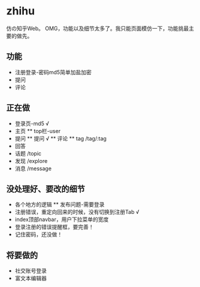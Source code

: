 # zhihu
仿の知乎Web。
OMG，功能以及细节太多了。我只能页面模仿一下，功能挑最主要的做先。

## 功能
* 注册登录-密码md5简单加盐加密
* 提问
* 评论

## 正在做
* 登录页-md5 √
* 主页
  ** top栏-user
* 提问
  ** 提问 √
  ** 评论
  ** tag /tag/:tag
* 回答
* 话题 /topic
* 发现 /explore
* 消息 /message


## 没处理好、要改的细节
* 各个地方的逻辑
  ** 发布问题-需要登录
* 注册错误，重定向回来的时候，没有切换到注册Tab √
* index顶部navbar，用户下拉菜单的宽度
* 登录注册的错误提醒框，要完善！
* 记住密码，还没做！


## 将要做的
* 社交账号登录
* 富文本编辑器